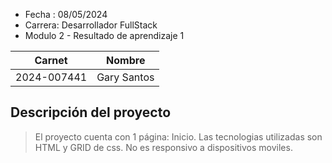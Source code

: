- Fecha : 08/05/2024
- Carrera: Desarrollador FullStack
- Modulo 2 - Resultado de aprendizaje 1

    

|Carnet|Nombre|
|------|------|
|2024-007441|Gary Santos|

## Descripción del proyecto


> El proyecto cuenta con 1 página: Inicio.
> Las tecnologias utilizadas son HTML y GRID de css.
No es responsivo a dispositivos moviles.